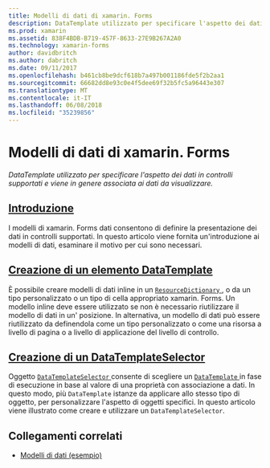 ```yaml
---
title: Modelli di dati di xamarin. Forms
description: DataTemplate utilizzato per specificare l'aspetto dei dati in controlli supportati e viene in genere associata ai dati da visualizzare.
ms.prod: xamarin
ms.assetid: 838F4BDB-B719-457F-8633-27E9B267A2A0
ms.technology: xamarin-forms
author: davidbritch
ms.author: dabritch
ms.date: 09/11/2017
ms.openlocfilehash: b461cb8be9dcf618b7a497b001186fde5f2b2aa1
ms.sourcegitcommit: 66682dd8e93c0e4f5dee69f32b5fc5a96443e307
ms.translationtype: MT
ms.contentlocale: it-IT
ms.lasthandoff: 06/08/2018
ms.locfileid: "35239856"
---
```

# <a name="xamarinforms-data-templates"></a>Modelli di dati di xamarin. Forms

_DataTemplate utilizzato per specificare l'aspetto dei dati in controlli supportati e viene in genere associata ai dati da visualizzare._

## <a name="introductionintroductionmd"></a>[Introduzione](introduction.md)

I modelli di xamarin. Forms dati consentono di definire la presentazione dei dati in controlli supportati. In questo articolo viene fornita un'introduzione ai modelli di dati, esaminare il motivo per cui sono necessari.

## <a name="creating-a-datatemplatecreatingmd"></a>[Creazione di un elemento DataTemplate](creating.md)

È possibile creare modelli di dati inline in un [ `ResourceDictionary` ](https://developer.xamarin.com/api/type/Xamarin.Forms.ResourceDictionary/), o da un tipo personalizzato o un tipo di cella appropriato xamarin. Forms. Un modello inline deve essere utilizzato se non è necessario riutilizzare il modello di dati in un' posizione. In alternativa, un modello di dati può essere riutilizzato da definendola come un tipo personalizzato o come una risorsa a livello di pagina o a livello di applicazione del livello di controllo.

## <a name="creating-a-datatemplateselectorselectormd"></a>[Creazione di un DataTemplateSelector](selector.md)

Oggetto [ `DataTemplateSelector` ](https://developer.xamarin.com/api/type/Xamarin.Forms.DataTemplateSelector/) consente di scegliere un [ `DataTemplate` ](https://developer.xamarin.com/api/type/Xamarin.Forms.DataTemplate/) in fase di esecuzione in base al valore di una proprietà con associazione a dati. In questo modo, più `DataTemplate` istanze da applicare allo stesso tipo di oggetto, per personalizzare l'aspetto di oggetti specifici. In questo articolo viene illustrato come creare e utilizzare un `DataTemplateSelector`.


## <a name="related-links"></a>Collegamenti correlati

- [Modelli di dati (esempio)](https://developer.xamarin.com/samples/xamarin-forms/templates/datatemplates/)
